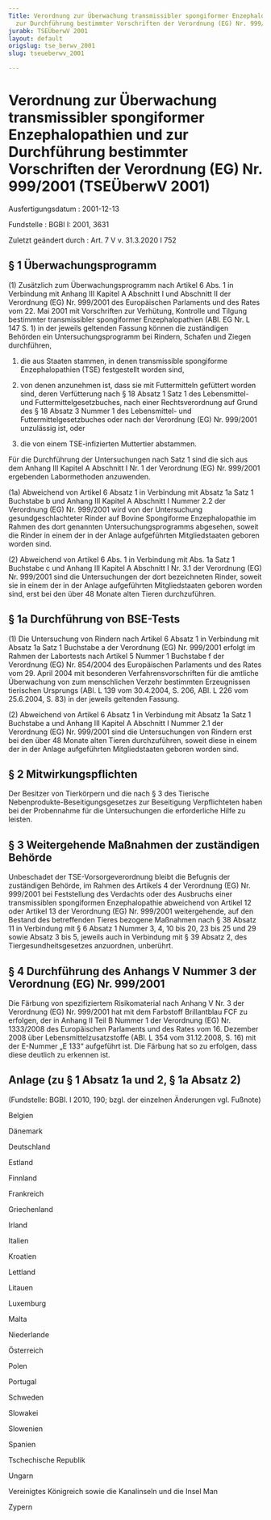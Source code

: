 ```yaml
---
Title: Verordnung zur Überwachung transmissibler spongiformer Enzephalopathien und
  zur Durchführung bestimmter Vorschriften der Verordnung (EG) Nr. 999/2001
jurabk: TSEÜberwV 2001
layout: default
origslug: tse_berwv_2001
slug: tseueberwv_2001

---
```


# Verordnung zur Überwachung transmissibler spongiformer Enzephalopathien und zur Durchführung bestimmter Vorschriften der Verordnung (EG) Nr. 999/2001 (TSEÜberwV 2001)

Ausfertigungsdatum
:   2001-12-13

Fundstelle
:   BGBl I: 2001, 3631

Zuletzt geändert durch
:   Art. 7 V v. 31.3.2020 I 752


## § 1 Überwachungsprogramm

(1) Zusätzlich zum Überwachungsprogramm nach Artikel 6 Abs. 1 in Verbindung mit Anhang III Kapitel A Abschnitt I und Abschnitt II der Verordnung (EG) Nr. 999/2001 des Europäischen Parlaments und des Rates vom 22. Mai 2001 mit Vorschriften zur Verhütung, Kontrolle und Tilgung bestimmter transmissibler spongiformer Enzephalopathien (ABl. EG Nr. L 147 S. 1) in der jeweils geltenden Fassung können die zuständigen Behörden ein Untersuchungsprogramm bei Rindern, Schafen und Ziegen durchführen,

1.  die aus Staaten stammen, in denen transmissible spongiforme Enzephalopathien (TSE) festgestellt worden sind,


2.  von denen anzunehmen ist, dass sie mit Futtermitteln gefüttert worden sind, deren Verfütterung nach § 18 Absatz 1 Satz 1 des Lebensmittel- und Futtermittelgesetzbuches, nach einer Rechtsverordnung auf Grund des § 18 Absatz 3 Nummer 1 des Lebensmittel- und Futtermittelgesetzbuches oder nach der Verordnung (EG) Nr. 999/2001 unzulässig ist, oder


3.  die von einem TSE-infizierten Muttertier abstammen.



Für die Durchführung der Untersuchungen nach Satz 1 sind die sich aus dem Anhang III Kapitel A Abschnitt I Nr. 1 der Verordnung (EG) Nr. 999/2001 ergebenden Labormethoden anzuwenden.

(1a) Abweichend von Artikel 6 Absatz 1 in Verbindung mit Absatz 1a Satz 1 Buchstabe b und Anhang III Kapitel A Abschnitt I Nummer 2.2 der Verordnung (EG) Nr. 999/2001 wird von der Untersuchung gesundgeschlachteter Rinder auf Bovine Spongiforme Enzephalopathie im Rahmen des dort genannten Untersuchungsprogramms abgesehen, soweit die Rinder in einem der in der Anlage aufgeführten Mitgliedstaaten geboren worden sind.

(2) Abweichend von Artikel 6 Abs. 1 in Verbindung mit Abs. 1a Satz 1 Buchstabe c und Anhang III Kapitel A Abschnitt I Nr. 3.1 der Verordnung (EG) Nr. 999/2001 sind die Untersuchungen der dort bezeichneten Rinder, soweit sie in einem der in der Anlage aufgeführten Mitgliedstaaten geboren worden sind, erst bei den über 48 Monate alten Tieren durchzuführen.


## § 1a Durchführung von BSE-Tests

(1) Die Untersuchung von Rindern nach Artikel 6 Absatz 1 in Verbindung mit Absatz 1a Satz 1 Buchstabe a der Verordnung (EG) Nr. 999/2001 erfolgt im Rahmen der Labortests nach Artikel 5 Nummer 1 Buchstabe f der Verordnung (EG) Nr. 854/2004 des Europäischen Parlaments und des Rates vom 29. April 2004 mit besonderen Verfahrensvorschriften für die amtliche Überwachung von zum menschlichen Verzehr bestimmten Erzeugnissen tierischen Ursprungs (ABl. L 139 vom 30.4.2004, S. 206, ABl. L 226 vom 25.6.2004, S. 83) in der jeweils geltenden Fassung.

(2) Abweichend von Artikel 6 Absatz 1 in Verbindung mit Absatz 1a Satz 1 Buchstabe a und Anhang III Kapitel A Abschnitt I Nummer 2.1 der Verordnung (EG) Nr. 999/2001 sind die Untersuchungen von Rindern erst bei den über 48 Monate alten Tieren durchzuführen, soweit diese in einem der in der Anlage aufgeführten Mitgliedstaaten geboren worden sind.


## § 2 Mitwirkungspflichten

Der Besitzer von Tierkörpern und die nach § 3 des Tierische Nebenprodukte-Beseitigungsgesetzes zur Beseitigung Verpflichteten haben bei der Probennahme für die Untersuchungen die erforderliche Hilfe zu leisten.


## § 3 Weitergehende Maßnahmen der zuständigen Behörde

Unbeschadet der TSE-Vorsorgeverordnung bleibt die Befugnis der zuständigen Behörde, im Rahmen des Artikels 4 der Verordnung (EG) Nr. 999/2001 bei Feststellung des Verdachts oder des Ausbruchs einer transmissiblen spongiformen Enzephalopathie abweichend von Artikel 12 oder Artikel 13 der Verordnung (EG) Nr. 999/2001 weitergehende, auf den Bestand des betreffenden Tieres bezogene Maßnahmen nach § 38 Absatz 11 in Verbindung mit § 6 Absatz 1 Nummer 3, 4, 10 bis 20, 23 bis 25 und 29 sowie Absatz 3 bis 5, jeweils auch in Verbindung mit § 39 Absatz 2, des Tiergesundheitsgesetzes anzuordnen, unberührt.


## § 4 Durchführung des Anhangs V Nummer 3 der Verordnung (EG) Nr. 999/2001

Die Färbung von spezifiziertem Risikomaterial nach Anhang V Nr. 3 der Verordnung (EG) Nr. 999/2001 hat mit dem Farbstoff Brillantblau FCF zu erfolgen, der in Anhang II Teil B Nummer 1 der Verordnung (EG) Nr. 1333/2008 des Europäischen Parlaments und des Rates vom 16. Dezember 2008 über Lebensmittelzusatzstoffe (ABl. L 354 vom 31.12.2008, S. 16) mit der E-Nummer „E 133“ aufgeführt ist. Die Färbung hat so zu erfolgen, dass diese deutlich zu erkennen ist.


## Anlage (zu § 1 Absatz 1a und 2, § 1a Absatz 2)

(Fundstelle: BGBl. I 2010, 190;
bzgl. der einzelnen Änderungen vgl. Fußnote)

Belgien

Dänemark

Deutschland

Estland

Finnland

Frankreich

Griechenland

Irland

Italien

Kroatien

Lettland

Litauen

Luxemburg

Malta

Niederlande

Österreich

Polen

Portugal

Schweden

Slowakei

Slowenien

Spanien

Tschechische Republik

Ungarn

Vereinigtes Königreich sowie die Kanalinseln und die Insel Man

Zypern

